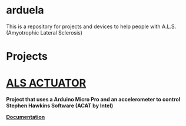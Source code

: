 # arduela
This is a repository for projects and devices to help people with A.L.S. (Amyotrophic Lateral Sclerosis)

# Projects

# [ALS ACTUATOR](https://github.com/quilombodigital/arduela/tree/main/als_actuator)
**Project that uses a Arduino Micro Pro and an accelerometer to control Stephen Hawkins Software (ACAT by Intel)**

**[Documentation](https://www.quilombodigital.org/wordpress/?p=20&lang=en)**
